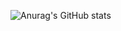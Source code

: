 <!-- <img src="https://img.shields.io/badge/Python-3766AB?style=flat-square&logo=Python&logoColor=white"/></a> -->


![Anurag's GitHub stats](https://github-readme-stats.vercel.app/api?username=hansw90&show_icons=true&theme=radical)

